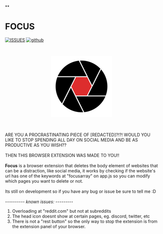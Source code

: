 ﻿**

# FOCUS

[![ISSUES](https://img.shields.io/github/issues/PandaDiestro/Focus?color=red&style=flat-square)](https://github.com/PandaDiestro/Focus/issues)  [![github](https://img.shields.io/badge/OFFICIAL%20REPO%3A-click%20me%204%20100%25%20real%20ass%20hair%20growing-red?style=flat-square)](https://github.com/PandaDiestro/Focus)

![]()

<p align="center"><img src = "https://raw.githubusercontent.com/PandaDiestro/Focus/main/icons/focus%20%282%29.png" width = "200"></p>

\
\
ARE YOU A PROCRASTINATING PIECE OF [REDACTED]?!?!
WOULD YOU LIKE TO STOP SPENDING ALL DAY ON SOCIAL MEDIA AND BE AS PRODUCTIVE AS YOU WISH??
\
\
THEN THIS BROWSER EXTENSION WAS MADE TO YOU!! 
\
\
**Focus** is a browser extension that deletes the body element of websites that can be a distraction, like social media, it works by checking if the website's url has one of the keywords at "focusarray" on app.js so you can modify which pages you want to delete or not.
\
\
Its still on development so if you have any bug or issue be sure to tell me :D
\
\
_---------- known issues: ---------_
<ol>
  <li>Overloading at "reddit.com" but not at subreddits</li>
  <li>The head icon doesnt show at certain pages, eg. discord, twitter, etc</li>
  <li>There is not a "rest button" so the only way to stop the extension is from the extension panel of your browser.</li>
</ol>

